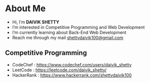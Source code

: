 # About Me
- Hi, I’m **DAIVIK SHETTY**
- I’m interested in Competitive Programming and Web Development
- I’m currently learning about Back-End Web Development
- Reach me through my mail shettydaivik100@gmail.com

## Competitive Programming 
-  CodeChef : https://www.codechef.com/users/daivik_shetty
-  LeetCode : https://leetcode.com/daivik_shetty/
-  HackerRank : https://www.hackerrank.com/shettydaivik100
<!---
daivikshetty/daivikshetty is a ✨ special ✨ repository because its `README.md` (this file) appears on your GitHub profile.
You can click the Preview link to take a look at your changes.
--->
